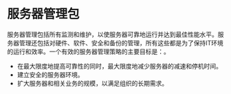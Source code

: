 # 服务器管理包

服务器管理包括所有监测和维护，以使服务器可靠地运行并达到最佳性能水平。服务器管理还包括对硬件、软件、安全和备份的管理，所有这些都是为了保持IT环境的运行和效率。一个有效的服务器管理策略的主要目标是：。

- 在最大限度地提高可靠性的同时，最大限度地减少服务器的减速和停机时间。
- 建立安全的服务器环境。
- 扩大服务器和相关业务的规模，以满足组织的长期需求。
